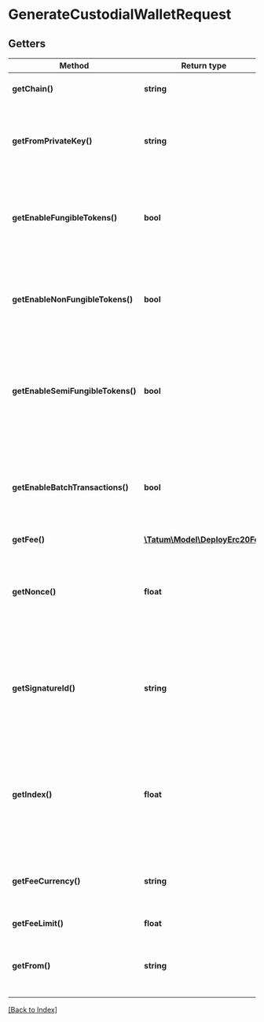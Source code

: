 # GenerateCustodialWalletRequest

## Getters

Method | Return type | Description | Notes
------------ | ------------- | ------------- | -------------
**getChain()** | **string** | Blockchain to work with. |
**getFromPrivateKey()** | **string** | Private key of account, from which the transaction will be initiated. |
**getEnableFungibleTokens()** | **bool** | If address should support ERC20 tokens, it should be marked as true. |
**getEnableNonFungibleTokens()** | **bool** | If address should support ERC721 tokens, it should be marked as true. |
**getEnableSemiFungibleTokens()** | **bool** | If address should support ERC1155 tokens, it should be marked as true. Not supported for TRON. |
**getEnableBatchTransactions()** | **bool** | If address should support batch transfers of the assets, it should be marked as true. |
**getFee()** | [**\Tatum\Model\DeployErc20Fee**](DeployErc20Fee.md) |  | [optional]
**getNonce()** | **float** | The nonce to be set to the transaction; if not present, the last known nonce will be used | [optional]
**getSignatureId()** | **string** | Identifier of the private key associated in signing application. Private key, or signature Id must be present. |
**getIndex()** | **float** | If signatureId is mnemonic-based, this is the index to the specific address from that mnemonic. | [optional]
**getFeeCurrency()** | **string** | The currency in which the transaction fee will be paid |
**getFeeLimit()** | **float** | Fee in TRX to be paid. |
**getFrom()** | **string** | Sender address of TRON account in Base58 format. |

[[Back to Index]](../index.md)
